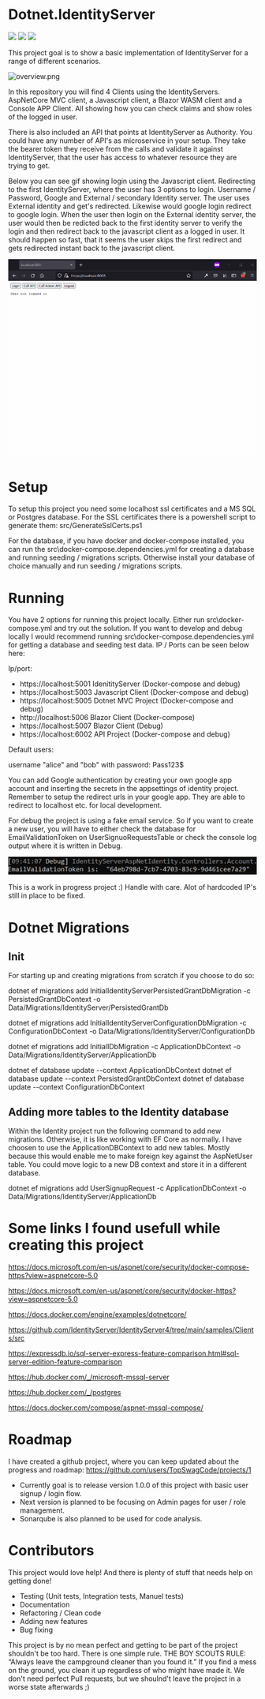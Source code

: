 # Dotnet.IdentityServer

<a href="https://docs.microsoft.com/en-us/aspnet/core/?view=aspnetcore-3.1"><img src="assets/aspnetcore.png" height="50px"></a>
<a href="https://identityserver4.readthedocs.io/en/latest/"><img src="assets/idserver.png" height="50px"></a>
<a href="https://topswagcode.com/"><img src="assets/topswagcode.png" height="50px"></a>

This project goal is to show a basic implementation of IdentityServer for a range of different scenarios.

![overview.png](assets/overview.png)

In this repository you will find 4 Clients using the IdentityServers. AspNetCore MVC client, a Javascript client, a Blazor WASM client and a Console APP Client. All showing how you can check claims and show roles of the logged in user.

There is also included an API that points at IdentityServer as Authority. You could have any number of API's as microservice in your setup. They take the bearer token they receive from the calls and validate it against IdentityServer, that the user has access to whatever resource they are trying to get.

Below you can see gif showing login using the Javascript client. Redirecting to the first IdentityServer, where the user has 3 options to login. Username / Password, Google and External / secondary Identity server. The user uses External identity and get's redirected. Likewise would google login redirect to google login. When the user then login on the External identity server, the user would then be redicted back to the first identity server to verify the login and then redirect back to the javascript client as a logged in user. It should happen so fast, that it seems the user skips the first redirect and gets redirected instant back to the javascript client.

![login flow](assets/openidconnect.gif)

# Setup

To setup this project you need some localhost ssl certificates and a MS SQL or Postgres database. For the SSL certificates there is a powershell script to generate them: src/GenerateSslCerts.ps1

For the database, if you have docker and docker-compose installed, you can run the src\docker-compose.dependencies.yml for creating a database and running seeding / migrations scripts. Otherwise install your database of choice manually and run seeding / migrations scripts.

# Running

You have 2 options for running this project locally. Either run src\docker-compose.yml and try out the solution. If you want to develop and debug locally I would recommend running src\docker-compose.dependencies.yml for getting a database and seeding test data. IP / Ports can be seen below here: 

Ip/port:

* https://localhost:5001 IdenitityServer (Docker-compose and debug)
* https://localhost:5003 Javascript Client (Docker-compose and debug)
* https://localhost:5005 Dotnet MVC Project (Docker-compose and debug)
* http://localhost:5006 Blazor Client (Docker-compose)
* https://localhost:5007 Blazor Client (Debug)
* https://localhost:6002 API Project (Docker-compose and debug)

Default users:

username "alice" and "bob" with password: Pass123$

You can add Google authentication by creating your own google app account and inserting the secrets in the appsettings of identity project. Remember to setup the redirect urls in your google app. They are able to redirect to localhost etc. for local development.

For debug the project is using a fake email service. So if you want to create a new user, you will have to either check the database for EmailValidationToken on UserSignuoRequestsTable or check the console log output where it is written in Debug.

![emailvalidationtoken.png](assets/emailvalidationtoken.png)

This is a work in progress project :) Handle with care. Alot of hardcoded IP's still in place to be fixed.

# Dotnet Migrations

## Init

For starting up and creating migrations from scratch if you choose to do so:

dotnet ef migrations add InitialIdentityServerPersistedGrantDbMigration -c PersistedGrantDbContext -o Data/Migrations/IdentityServer/PersistedGrantDb

dotnet ef migrations add InitialIdentityServerConfigurationDbMigration -c ConfigurationDbContext -o Data/Migrations/IdentityServer/ConfigurationDb

dotnet ef migrations add InitialIDbMigration -c ApplicationDbContext -o Data/Migrations/IdentityServer/ApplicationDb


dotnet ef database update --context ApplicationDbContext
dotnet ef database update --context PersistedGrantDbContext
dotnet ef database update --context ConfigurationDbContext


## Adding more tables to the Identity database


Within the Identity project run the following command to add new migrations. Otherwise, it is like working with EF Core as normally. I have choosen to use the ApplicationDBContext to add new tables. Mostly because this would enable me to make foreign key against the AspNetUser table. You could move logic to a new DB context and store it in a different database.

dotnet ef migrations add UserSignupRequest -c ApplicationDbContext -o Data/Migrations/IdentityServer/ApplicationDb

# Some links I found usefull while creating this project

https://docs.microsoft.com/en-us/aspnet/core/security/docker-compose-https?view=aspnetcore-5.0

https://docs.microsoft.com/en-us/aspnet/core/security/docker-https?view=aspnetcore-5.0

https://docs.docker.com/engine/examples/dotnetcore/

https://github.com/IdentityServer/IdentityServer4/tree/main/samples/Clients/src

https://expressdb.io/sql-server-express-feature-comparison.html#sql-server-edition-feature-comparison

https://hub.docker.com/_/microsoft-mssql-server

https://hub.docker.com/_/postgres

https://docs.docker.com/compose/aspnet-mssql-compose/

# Roadmap

I have created a github project, where you can keep updated about the progress and roadmap: https://github.com/users/TopSwagCode/projects/1

* Currently goal is to release version 1.0.0 of this project with basic user signup / login flow.
* Next version is planned to be focusing on Admin pages for user / role management.
* Sonarqube is also planned to be used for code analysis.

# Contributors

This project would love help! And there is plenty of stuff that needs help on getting done!

* Testing (Unit tests, Integration tests, Manuel tests)
* Documentation
* Refactoring / Clean code
* Adding new features
* Bug fixing

This project is by no mean perfect and getting to be part of the project shouldn't be too hard. There is one simple rule. THE BOY SCOUTS RULE: “Always leave the campground cleaner than you found it.” If you find a mess on the ground, you clean it up regardless of who might have made it. We don't need perfect Pull requests, but we shoulnd't leave the project in a worse state afterwards ;)